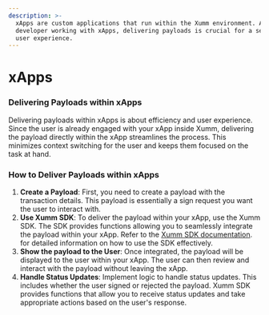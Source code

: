 ```yaml
---
description: >-
  xApps are custom applications that run within the Xumm environment. As a
  developer working with xApps, delivering payloads is crucial for a seamless
  user experience.
---
```


# xApps

### Delivering Payloads within xApps&#x20;

Delivering payloads within xApps is about efficiency and user experience. Since the user is already engaged with your xApp inside Xumm, delivering the payload directly within the xApp streamlines the process. This minimizes context switching for the user and keeps them focused on the task at hand.

### How to Deliver Payloads within xApps

1. **Create a Payload**: First, you need to create a payload with the transaction details. This payload is essentially a sign request you want the user to interact with.
2. **Use Xumm SDK**: To deliver the payload within your xApp, use the Xumm SDK. The SDK provides functions allowing you to seamlessly integrate the payload within your xApp. Refer to the [Xumm SDK documentation](https://github.com/XRPL-Labs/XUMM-SDK).  for detailed information on how to use the SDK effectively.
3. **Show the payload to the User**: Once integrated, the payload will be displayed to the user within your xApp. The user can then review and interact with the payload without leaving the xApp.
4. **Handle Status Updates**: Implement logic to handle status updates. This includes whether the user signed or rejected the payload. Xumm SDK provides functions that allow you to receive status updates and take appropriate actions based on the user's response.
